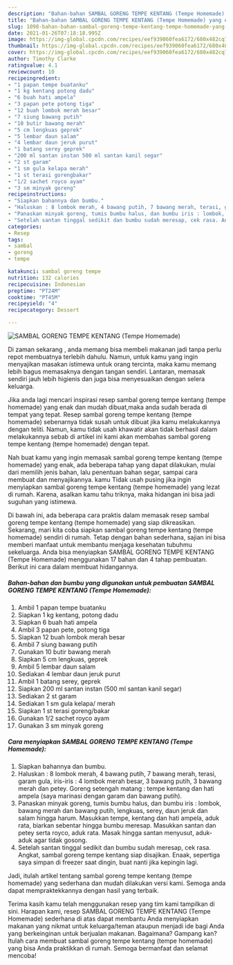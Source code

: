 ```yaml
---
description: "Bahan-bahan SAMBAL GORENG TEMPE KENTANG (Tempe Homemade) yang enak dan Mudah Dibuat"
title: "Bahan-bahan SAMBAL GORENG TEMPE KENTANG (Tempe Homemade) yang enak dan Mudah Dibuat"
slug: 1098-bahan-bahan-sambal-goreng-tempe-kentang-tempe-homemade-yang-enak-dan-mudah-dibuat
date: 2021-01-26T07:18:18.995Z
image: https://img-global.cpcdn.com/recipes/eef939060fea6172/680x482cq70/sambal-goreng-tempe-kentang-tempe-homemade-foto-resep-utama.jpg
thumbnail: https://img-global.cpcdn.com/recipes/eef939060fea6172/680x482cq70/sambal-goreng-tempe-kentang-tempe-homemade-foto-resep-utama.jpg
cover: https://img-global.cpcdn.com/recipes/eef939060fea6172/680x482cq70/sambal-goreng-tempe-kentang-tempe-homemade-foto-resep-utama.jpg
author: Timothy Clarke
ratingvalue: 4.1
reviewcount: 10
recipeingredient:
- "1 papan tempe buatanku"
- "1 kg kentang potong dadu"
- "6 buah hati ampela"
- "3 papan pete potong tiga"
- "12 buah lombok merah besar"
- "7 siung bawang putih"
- "10 butir bawang merah"
- "5 cm lengkuas geprek"
- "5 lembar daun salam"
- "4 lembar daun jeruk purut"
- "1 batang serey geprek"
- "200 ml santan instan 500 ml santan kanil segar"
- "2 st garam"
- "1 sm gula kelapa merah"
- "1 st terasi gorengbakar"
- "1/2 sachet royco ayam"
- "3 sm minyak goreng"
recipeinstructions:
- "Siapkan bahannya dan bumbu."
- "Haluskan : 8 lombok merah, 4 bawang putih, 7 bawang merah, terasi, garam gula, iris-iris : 4 lombok merah besar, 3 bawang putih, 3 bawang merah dan petey. Goreng setengah matang : tempe kentang dan hati ampela (saya marinasi dengan garam dan bawang putih)."
- "Panaskan minyak goreng, tumis bumbu halus, dan bumbu iris : lombok, bawang merah dan bawang putih, lengkuas, serey, daun jeruk dan salam hingga harum. Masukkan tempe, kentang dan hati ampela, aduk rata, biarkan sebentar hingga bumbu meresap. Masukkan santan dan petey serta royco, aduk rata. Masak hingga santan menyusut, aduk-aduk agar tidak gosong."
- "Setelah santan tinggal sedikit dan bumbu sudah meresap, cek rasa. Angkat, sambal goreng tempe kentang siap disajikan. Enaak, sepertiga saya simpan di freezer saat dingin, buat nanti jika kepingin lagi."
categories:
- Resep
tags:
- sambal
- goreng
- tempe

katakunci: sambal goreng tempe 
nutrition: 132 calories
recipecuisine: Indonesian
preptime: "PT24M"
cooktime: "PT45M"
recipeyield: "4"
recipecategory: Dessert

---
```



![SAMBAL GORENG TEMPE KENTANG (Tempe Homemade)](https://img-global.cpcdn.com/recipes/eef939060fea6172/680x482cq70/sambal-goreng-tempe-kentang-tempe-homemade-foto-resep-utama.jpg)

Di zaman  sekarang , anda memang bisa membeli makanan jadi tanpa perlu repot membuatnya terlebih dahulu. Namun, untuk kamu yang ingin menyajikan masakan istimewa untuk orang tercinta, maka kamu memang lebih bagus memasaknya dengan tangan sendiri. Lantaran, memasak sendiri jauh lebih higienis dan juga bisa menyesuaikan dengan selera keluarga.

Jika anda lagi mencari inspirasi resep sambal goreng tempe kentang (tempe homemade) yang enak dan mudah dibuat,maka anda sudah berada di tempat yang tepat. Resep sambal goreng tempe kentang (tempe homemade)  sebenarnya tidak susah untuk dibuat jika kamu melakukannya dengan teliti. Namun, kamu tidak usah khawatir akan tidak berhasil dalam melakukannya 
sebab di artikel ini kami akan membahas sambal goreng tempe kentang (tempe homemade) dengan tepat.  



Nah buat kamu yang ingin memasak sambal goreng tempe kentang (tempe homemade) yang enak, ada beberapa tahap yang dapat dilakukan, mulai dari memilih jenis bahan, lalu penentuan bahan segar, sampai cara membuat dan menyajikannya. kamu Tidak usah pusing jika ingin menyiapkan sambal goreng tempe kentang (tempe homemade) yang lezat di rumah. Karena, asalkan kamu  tahu triknya, maka hidangan ini bisa jadi suguhan yang istimewa.

Di bawah ini, ada beberapa cara praktis  dalam memasak resep sambal goreng tempe kentang (tempe homemade) yang siap dikreasikan. Sekarang, mari kita coba siapkan sambal goreng tempe kentang (tempe homemade) sendiri di rumah. Tetap dengan bahan sederhana, sajian ini bisa memberi manfaat untuk membantu menjaga kesehatan tubuhmu sekeluarga. Anda bisa menyiapkan SAMBAL GORENG TEMPE KENTANG (Tempe Homemade) menggunakan 17 bahan dan 4 tahap pembuatan. Berikut ini cara dalam membuat hidangannya.

<!--inarticleads1-->

##### Bahan-bahan dan bumbu yang digunakan untuk pembuatan SAMBAL GORENG TEMPE KENTANG (Tempe Homemade):

1. Ambil 1 papan tempe buatanku
1. Siapkan 1 kg kentang, potong dadu
1. Siapkan 6 buah hati ampela
1. Ambil 3 papan pete, potong tiga
1. Siapkan 12 buah lombok merah besar
1. Ambil 7 siung bawang putih
1. Gunakan 10 butir bawang merah
1. Siapkan 5 cm lengkuas, geprek
1. Ambil 5 lembar daun salam
1. Sediakan 4 lembar daun jeruk purut
1. Ambil 1 batang serey, geprek
1. Siapkan 200 ml santan instan (500 ml santan kanil segar)
1. Sediakan 2 st garam
1. Sediakan 1 sm gula kelapa/ merah
1. Siapkan 1 st terasi goreng/bakar
1. Gunakan 1/2 sachet royco ayam
1. Gunakan 3 sm minyak goreng




<!--inarticleads2-->

##### Cara menyiapkan SAMBAL GORENG TEMPE KENTANG (Tempe Homemade):

1. Siapkan bahannya dan bumbu.
1. Haluskan : 8 lombok merah, 4 bawang putih, 7 bawang merah, terasi, garam gula, iris-iris : 4 lombok merah besar, 3 bawang putih, 3 bawang merah dan petey. Goreng setengah matang : tempe kentang dan hati ampela (saya marinasi dengan garam dan bawang putih).
1. Panaskan minyak goreng, tumis bumbu halus, dan bumbu iris : lombok, bawang merah dan bawang putih, lengkuas, serey, daun jeruk dan salam hingga harum. Masukkan tempe, kentang dan hati ampela, aduk rata, biarkan sebentar hingga bumbu meresap. Masukkan santan dan petey serta royco, aduk rata. Masak hingga santan menyusut, aduk-aduk agar tidak gosong.
1. Setelah santan tinggal sedikit dan bumbu sudah meresap, cek rasa. Angkat, sambal goreng tempe kentang siap disajikan. Enaak, sepertiga saya simpan di freezer saat dingin, buat nanti jika kepingin lagi.




Jadi, itulah artikel tentang  sambal goreng tempe kentang (tempe homemade)  yang sederhana dan mudah dilakukan versi kami. Semoga anda dapat mempraktekkannya dengan hasil yang terbaik. 

Terima kasih kamu telah menggunakan resep yang tim kami tampilkan di sini. Harapan kami, resep  SAMBAL GORENG TEMPE KENTANG (Tempe Homemade) sederhana di atas dapat membantu Anda menyiapkan makanan yang nikmat untuk keluarga/teman ataupun menjadi ide bagi Anda yang berkeinginan untuk berjualan makanan. Bagaimana? Gampang kan? Itulah cara membuat sambal goreng tempe kentang (tempe homemade) yang bisa Anda praktikkan di rumah. Semoga bermanfaat dan selamat mencoba!

